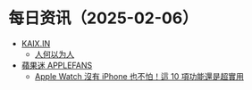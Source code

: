 ﻿# 每日资讯（2025-02-06）

- [KAIX.IN](https://kaix.in/feed/)
  - [人何以为人](https://kaix.in/2025/0206-ai/)
- [蘋果迷 APPLEFANS](https://applefans.today/feed/)
  - [Apple Watch 沒有 iPhone 也不怕！這 10 項功能還是超實用](https://applefans.today/2025-02-apple-watch-features-without-iphone/)
